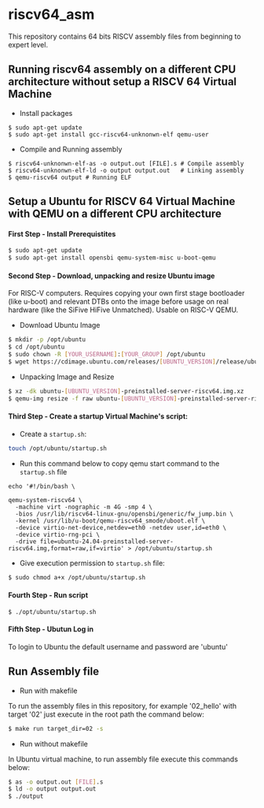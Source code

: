 # riscv64_asm
This repository contains 64 bits RISCV assembly files from beginning to expert level.  

## Running riscv64 assembly on a different CPU architecture without setup a RISCV 64 Virtual Machine
* Install packages
```shell
$ sudo apt-get update
$ sudo apt-get install gcc-riscv64-unknonwn-elf qemu-user
```

* Compile and Running assembly
```shell
$ riscv64-unknonwn-elf-as -o output.out [FILE].s # Compile assembly
$ riscv64-unknonwn-elf-ld -o output output.out   # Linking assembly
$ qemu-riscv64 output # Running ELF
```

## Setup a Ubuntu for RISCV 64 Virtual Machine with QEMU on a different CPU architecture

#### First Step - Install Prerequistites

```bash
$ sudo apt-get update
$ sudo apt-get install opensbi qemu-system-misc u-boot-qemu
```
#### Second Step - Download, unpacking and resize Ubuntu image 
For RISC-V computers. Requires copying your own first stage bootloader (like u-boot) and relevant DTBs onto the image before usage on real hardware (like the SiFive HiFive Unmatched). Usable on RISC-V QEMU.

* Download Ubuntu Image
```bash
$ mkdir -p /opt/ubuntu
$ cd /opt/ubuntu
$ sudo chown -R [YOUR_USERNAME]:[YOUR_GROUP] /opt/ubuntu
$ wget https://cdimage.ubuntu.com/releases/[UBUNTU_VERSION]/release/ubuntu-[UBUNTU_VERSION]-preinstalled-server-riscv64.img.xz
```

* Unpacking Image and Resize
```bash
$ xz -dk ubuntu-[UBUNTU_VERSION]-preinstalled-server-riscv64.img.xz
$ qemu-img resize -f raw ubuntu-[UBUNTU_VERSION]-preinstalled-server-riscv64.img +10G
```

#### Third Step - Create a startup Virtual Machine's script:

* Create a `startup.sh`:
```bash
touch /opt/ubuntu/startup.sh
```

* Run this command below to copy qemu start command to the `startup.sh` file
```shell
echo '#!/bin/bash \

qemu-system-riscv64 \
  -machine virt -nographic -m 4G -smp 4 \
  -bios /usr/lib/riscv64-linux-gnu/opensbi/generic/fw_jump.bin \
  -kernel /usr/lib/u-boot/qemu-riscv64_smode/uboot.elf \
  -device virtio-net-device,netdev=eth0 -netdev user,id=eth0 \
  -device virtio-rng-pci \
  -drive file=ubuntu-24.04-preinstalled-server-riscv64.img,format=raw,if=virtio' > /opt/ubuntu/startup.sh
```

* Give execution permission to `startup.sh` file:
```bash
$ sudo chmod a+x /opt/ubuntu/startup.sh
```

#### Fourth Step - Run script
```
$ ./opt/ubuntu/startup.sh
```

#### Fifth Step - Ubutun Log in
To login to Ubuntu the default username and password are 'ubuntu'


## Run Assembly file
* Run with makefile

To run the assembly files in this repository, for example '02_hello' with target '02' just execute in the root path the command below:

```bash
$ make run target_dir=02 -s
```

* Run without makefile

In Ubuntu virtual machine, to run assembly file execute this commands below:
```bash
$ as -o output.out [FILE].s
$ ld -o output output.out
$ ./output
```
